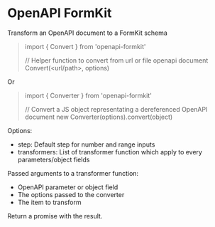 # OpenAPI FormKit
Transform an OpenAPI document to a FormKit schema

> import { Convert } from 'openapi-formkit'    
>
>// Helper function to convert from url or file openapi document
>Convert(<url/path>, options)

Or 

> import { Converter } from 'openapi-formkit'    
>
>// Convert a JS object representating a dereferenced OpenAPI document
>new Converter(options).convert(object)


Options: 
- step: Default step for number and range inputs
- transformers: List of transformer function which apply to every parameters/object fields 

Passed arguments to a transformer function:
 - OpenAPI parameter or object field
 - The options passed to the converter
 - The item to transform


Return a promise with the result.
